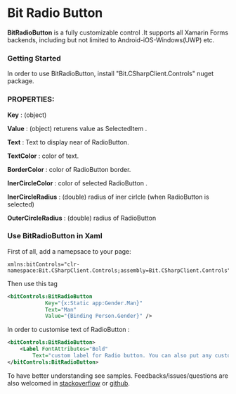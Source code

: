# Bit Radio Button

**BitRadioButton** is a fully customizable control .It supports all Xamarin Forms backends, including but not limited to Android-iOS-Windows(UWP) etc.

### Getting Started

In order to use BitRadioButton, install "Bit.CSharpClient.Controls" nuget package.

### PROPERTIES:
**Key** : (object) 

**Value** : (object) returens value as SelectedItem .

**Text** : Text to display near of RadioButton.

**TextColor** : color of text.

**BorderColor** : color of RadioButton border.

**InerCircleColor** : color of selected RadioButton .

**InerCircleRadius** : (double) radius of iner cirlcle (when RadioButton is selected)

**OuterCircleRadius** : (double) radius of RadioButton

### Use BitRadioButton in Xaml

First of all, add a namepsace to your page:

```
xmlns:bitControls="clr-namespace:Bit.CSharpClient.Controls;assembly=Bit.CSharpClient.Controls"
```
Then use this tag

```xml
<bitControls:BitRadioButton
            Key="{x:Static app:Gender.Man}"
            Text="Man"
            Value="{Binding Person.Gender}" />

``` 
In order to customise text of RadioButton :
```xml
<bitControls:BitRadioButton>
    <Label FontAttributes="Bold" 
        Text="custom label for Radio button. You can also put any custom control here!" />
</bitControls:BitRadioButton>
```
To have better understanding see samples. Feedbacks/issues/questions are also welcomed in [stackoverflow](http://stackoverflow.com/questions/tagged/bit-framework) or [github](https://github.com/bit-foundation/bit-framework/issues/new?labels=&template=bug_report.md).